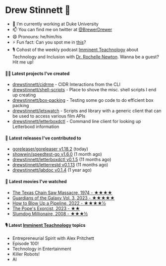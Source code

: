 
# Drew Stinnett 👋

- 🔭 I’m currently working at Duke University
- 📫 You can find me on twitter at [@BrewerDrewer](https://twitter.com/BrewerDrewer)
- 😄 Pronouns: he/him/his
- ⚡ Fun fact: Can you spot me in [this](https://www.youtube.com/watch?v=oL9WnB0qHBA)?
- 🎙 Cohost of the weekly podcast [Imminent Teachnology](https://podcast.imminentteachnology.com/) about Technology and Inclusion with [Dr. Rochelle Newton](https://www.linkedin.com/in/drrochellenewton/). Wanna be a guest? Hit me up!

#### 👨‍💻 Latest projects I've created
- [drewstinnett/cidrme](https://github.com/drewstinnett/cidrme) - CIDR Interactions from the CLI
- [drewstinnett/shell-scripts](https://github.com/drewstinnett/shell-scripts) - Place to shove the misc. shell scripts I end up creating
- [drewstinnett/box-packing](https://github.com/drewstinnett/box-packing) - Testing some go code to do efficient box packing
- [drewstinnett/letswatch](https://github.com/drewstinnett/letswatch) - Scripts and library with a generic client that can be used to access various film APIs
- [drewstinnett/letterboxdctl](https://github.com/drewstinnett/letterboxdctl) - Command line client for looking up Letterboxd information

#### 🚀 Latest releases I've contributed to
- [goreleaser/goreleaser v1.18.2](https://github.com/goreleaser/goreleaser/releases/tag/v1.18.2) (today)
- [showwin/speedtest-go v1.6.0](https://github.com/showwin/speedtest-go/releases/tag/v1.6.0) (1 month ago)
- [drewstinnett/letterboxdctl v0.1.5](https://github.com/drewstinnett/letterboxdctl/releases/tag/v0.1.5) (11 months ago)
- [drewstinnett/letterrestd v0.1.13](https://github.com/drewstinnett/letterrestd/releases/tag/v0.1.13) (11 months ago)
- [drewstinnett/labdoc v0.1.4](https://github.com/drewstinnett/labdoc/releases/tag/v0.1.4) (1 year ago)

#### 🍿 Latest movies I've watched
- [The Texas Chain Saw Massacre, 1974 - ★★★★](https://letterboxd.com/mondodrew/film/the-texas-chain-saw-massacre/)
- [Guardians of the Galaxy Vol. 3, 2023 - ★★★★★](https://letterboxd.com/mondodrew/film/guardians-of-the-galaxy-vol-3/)
- [How to Blow Up a Pipeline, 2022 - ★★★★½](https://letterboxd.com/mondodrew/film/how-to-blow-up-a-pipeline/)
- [The Pope&#39;s Exorcist, 2023 - ★★](https://letterboxd.com/mondodrew/film/the-popes-exorcist/)
- [Slumdog Millionaire, 2008 - ★★★½](https://letterboxd.com/mondodrew/film/slumdog-millionaire/)

#### 🎙 Latest [Imminent Teachnology](https://podcast.imminentteachnology.com/) topics
- Entrepreneurial Spirit with Alex Pritchett
- Episode 100!
- Technology in Entertainment
- Killer Robots!
- AI
